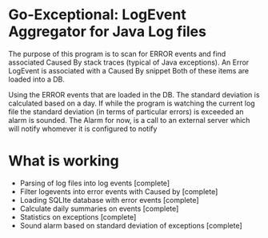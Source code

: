 Go-Exceptional: LogEvent Aggregator for Java Log files
===

The purpose of this program is to scan for ERROR events and find associated Caused By stack traces (typical of Java exceptions). An Error LogEvent is associated with a Caused By snippet
Both of these items are loaded into a DB. 


Using the ERROR events that are loaded in the DB. The standard deviation is calculated based on a day. 
If while the program is watching the current log file the standard deviation (in terms of particular errors) is exceeded an alarm is sounded. 
The Alarm for now, is a call to an external server which will notify whomever it is configured to notify

What is working
===

*   Parsing of log files into log events [complete]
*   Filter logevents into error events with Caused by [complete]
*   Loading SQLIte database with error events [complete]
*   Calculate daily summaries on events [complete]
*   Statistics on exceptions [complete]
*   Sound alarm based on standard deviation of exceptions [complete]
